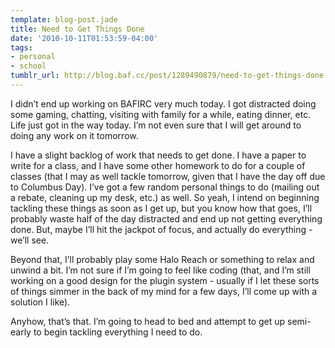 ```yaml
---
template: blog-post.jade
title: Need to Get Things Done
date: '2010-10-11T01:53:59-04:00'
tags:
- personal
- school
tumblr_url: http://blog.baf.cc/post/1289490879/need-to-get-things-done
---
```

I didn’t end up working on BAFIRC very much today. I got distracted doing some gaming, chatting, visiting with family for a while, eating dinner, etc. Life just got in the way today. I’m not even sure that I will get around to doing any work on it tomorrow.

I have a slight backlog of work that needs to get done. I have a paper to write for a class, and I have some other homework to do for a couple of classes (that I may as well tackle tomorrow, given that I have the day off due to Columbus Day). I’ve got a few random personal things to do (mailing out a rebate, cleaning up my desk, etc.) as well. So yeah, I intend on beginning tackling these things as soon as I get up, but you know how that goes, I’ll probably waste half of the day distracted and end up not getting everything done. But, maybe I’ll hit the jackpot of focus, and actually do everything - we’ll see.

Beyond that, I’ll probably play some Halo Reach or something to relax and unwind a bit. I’m not sure if I’m going to feel like coding (that, and I’m still working on a good design for the plugin system - usually if I let these sorts of things simmer in the back of my mind for a few days, I’ll come up with a solution I like).

Anyhow, that’s that. I’m going to head to bed and attempt to get up semi-early to begin tackling everything I need to do.